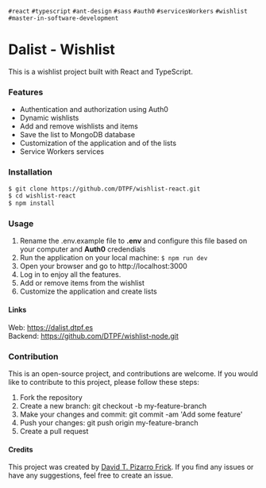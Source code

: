`#react` `#typescript` `#ant-design` `#sass` `#auth0` `#servicesWorkers` `#wishlist` `#master-in-software-development`

# Dalist - Wishlist
This is a wishlist project built with React and TypeScript.

### Features
 - Authentication and authorization using Auth0
 - Dynamic wishlists
 - Add and remove wishlists and items
 - Save the list to MongoDB database
 - Customization of the application and of the lists
 - Service Workers services

### Installation
```bash
$ git clone https://github.com/DTPF/wishlist-react.git
$ cd wishlist-react
$ npm install
```

### Usage
 1. Rename the .env.example file to <b>.env</b> and configure this file based on your computer and <b>Auth0</b> credendials
 1. Run the application on your local machine: `$ npm run dev`
 2. Open your browser and go to http://localhost:3000
 3. Log in to enjoy all the features.
 4. Add or remove items from the wishlist
 5. Customize the application and create lists

#### Links
Web: <a src='https://dalist.dtpf.es'>https://dalist.dtpf.es</a><br/>
Backend: <a src='https://github.com/DTPF/wishlist-node.git'>https://github.com/DTPF/wishlist-node.git</a>

### Contribution
This is an open-source project, and contributions are welcome. If you would like to contribute to this project, please follow these steps:

 1. Fork the repository
 2. Create a new branch: git checkout -b my-feature-branch
 3. Make your changes and commit: git commit -am 'Add some feature'
 4. Push your changes: git push origin my-feature-branch
 5. Create a pull request

#### Credits
This project was created by [David T. Pizarro Frick]. If you find any issues or have any suggestions, feel free to create an issue.

[David T. Pizarro Frick]: <https://www.linkedin.com/in/david-tomas-pizarro-frick/>
